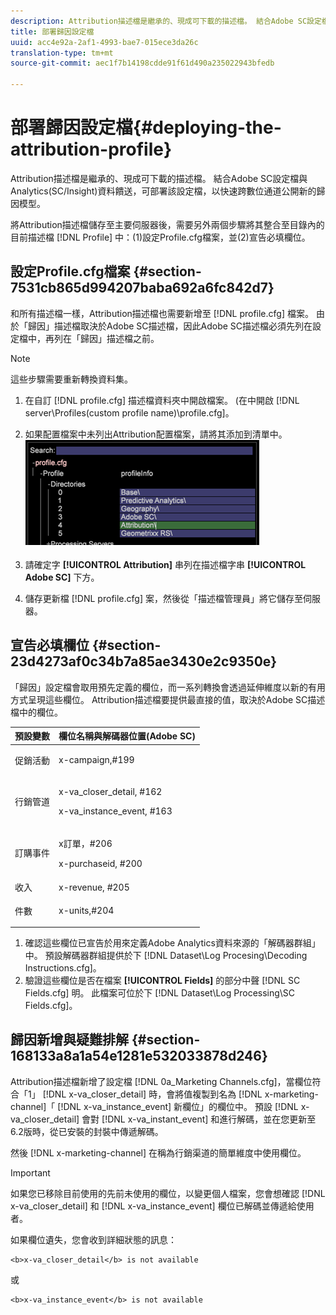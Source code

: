 ```yaml
---
description: Attribution描述檔是繼承的、現成可下載的描述檔。 結合Adobe SC設定檔與Analytics(SC/Insight)資料饋送，可部署該設定檔，以快速跨數位通道公開新的歸因模型。
title: 部署歸因設定檔
uuid: acc4e92a-2af1-4993-bae7-015ece3da26c
translation-type: tm+mt
source-git-commit: aec1f7b14198cdde91f61d490a235022943bfedb

---
```



# 部署歸因設定檔{#deploying-the-attribution-profile}

Attribution描述檔是繼承的、現成可下載的描述檔。 結合Adobe SC設定檔與Analytics(SC/Insight)資料饋送，可部署該設定檔，以快速跨數位通道公開新的歸因模型。

將Attribution描述檔儲存至主要伺服器後，需要另外兩個步驟將其整合至目錄內的目前描述檔 [!DNL Profile] 中：(1)設定Profile.cfg檔案，並(2)宣告必填欄位。

## 設定Profile.cfg檔案 {#section-7531cb865d994207baba692a6fc842d7}

和所有描述檔一樣，Attribution描述檔也需要新增至 [!DNL profile.cfg] 檔案。 由於「歸因」描述檔取決於Adobe SC描述檔，因此Adobe SC描述檔必須先列在設定檔中，再列在「歸因」描述檔之前。

>[!NOTE]
>
>這些步驟需要重新轉換資料集。

1. 在自訂 [!DNL profile.cfg] 描述檔資料夾中開啟檔案。 (在中開啟 [!DNL server\Profiles\(custom profile name)\profile.cfg]。

1. 如果配置檔案中未列出Attribution配置檔案，請將其添加到清單中。 ![](assets/new_profile_cfg.png)

1. 請確定字 **[!UICONTROL Attribution]** 串列在描述檔字串 **[!UICONTROL Adobe SC]** 下方。

1. 儲存更新檔 [!DNL profile.cfg] 案，然後從「描述檔管理員」將它儲存至伺服器。

## 宣告必填欄位 {#section-23d4273af0c34b7a85ae3430e2c9350e}

「歸因」設定檔會取用預先定義的欄位，而一系列轉換會透過延伸維度以新的有用方式呈現這些欄位。 Attribution描述檔要提供最直接的值，取決於Adobe SC描述檔中的欄位。

<table id="table_97751B73CCAA4B96BB162641A178A68A"> 
 <thead> 
  <tr> 
   <th colname="col1" class="entry"> 預設變數 </th> 
   <th colname="col2" class="entry"> 欄位名稱與解碼器位置(Adobe SC) </th> 
  </tr>
 </thead>
 <tbody> 
  <tr> 
   <td colname="col1"> 促銷活動 </td> 
   <td colname="col2"> <p>x-campaign,#199 </p> </td> 
  </tr> 
  <tr> 
   <td colname="col1"> 行銷管道 </td> 
   <td colname="col2"> <p>x-va_closer_detail, #162 </p> <p>x-va_instance_event, #163 </p> </td> 
  </tr> 
  <tr> 
   <td colname="col1"> 訂購事件 </td> 
   <td colname="col2"> <p>x訂單，#206 </p> <p>x-purchaseid, #200 </p> </td> 
  </tr> 
  <tr> 
   <td colname="col1"> 收入 </td> 
   <td colname="col2"> x-revenue, #205 </td> 
  </tr> 
  <tr> 
   <td colname="col1"> 件數 </td> 
   <td colname="col2"> <p>x-units,#204 </p> </td> 
  </tr> 
 </tbody> 
</table>

1. 確認這些欄位已宣告於用來定義Adobe Analytics資料來源的「解碼器群組」中。 預設解碼器群組提供於下 [!DNL Dataset\Log Procesing\Decoding Instructions.cfg]。
1. 驗證這些欄位是否在檔案 **[!UICONTROL Fields]** 的部分中聲 [!DNL SC Fields.cfg] 明。 此檔案可位於下 [!DNL Dataset\Log Processing\SC Fields.cfg]。

## 歸因新增與疑難排解 {#section-168133a8a1a54e1281e532033878d246}

Attribution描述檔新增了設定檔 [!DNL 0a_Marketing Channels.cfg]，當欄位符合「1」 [!DNL x-va_closer_detail] 時，會將值複製到名為 [!DNL x-marketing-channel]「 [!DNL x-va_instance_event] 新欄位」的欄位中。 預設 [!DNL x-va_closer_detail] 會對 [!DNL x-va_instant_event] 和進行解碼，並在您更新至6.2版時，從已安裝的封裝中傳遞解碼。

然後 [!DNL x-marketing-channel] 在稱為行銷渠道的簡單維度中使用欄位。

>[!IMPORTANT]
>
>如果您已移除目前使用的先前未使用的欄位，以變更個人檔案，您會想確認 [!DNL x-va_closer_detail] 和 [!DNL x-va_instance_event] 欄位已解碼並傳遞給使用者。

如果欄位遺失，您會收到詳細狀態的訊息：

```
<b>x-va_closer_detail</b> is not available
```

或

```
<b>x-va_instance_event</b> is not available
```

